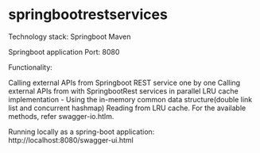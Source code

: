 # springbootrestservices
Technology stack: Springboot Maven

Springboot application Port: 8080

Functionality:

Calling external APIs from Springboot REST service one by one
Calling external APIs from with SpringbootRest services in parallel
LRU cache implementation - Using the in-memory common data structure(double link list and concurrent hashmap)
Reading from LRU cache.
For the available methods, refer swagger-io.htlm.

Running locally as a spring-boot application: http://localhost:8080/swagger-ui.html

